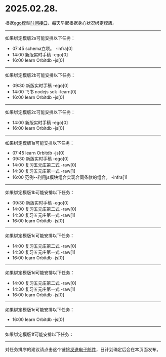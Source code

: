 # 2025.02.28.

根据[ego模型时间接口](https://gitee.com/hyg/blog/blob/master/timeflow.md)，每天早起根据身心状况绑定模版。

---
如果绑定模版2a可能安排以下任务：

- 07:45	schema立项。 -infra[0]
- 14:00	新版实时手稿 -ego[0]
- 16:00	learn Orbitdb -js[0]

---
如果绑定模版2b可能安排以下任务：

- 09:30	新版实时手稿 -ego[0]
- 14:00	飞书 nodejs sdk -learn[0]
- 16:00	learn Orbitdb -js[0]

---
如果绑定模版2c可能安排以下任务：

- 14:00	新版实时手稿 -ego[0]
- 16:00	learn Orbitdb -js[0]

---
如果绑定模版1a可能安排以下任务：

- 07:45	learn Orbitdb -js[0]
- 09:30	新版实时手稿 -ego[0]
- 14:00	复习五元庄第二式 -raw[0]
- 14:30	复习五元庄第一式 -raw[1]
- 16:00	范例--利用js模块组合实现合同条款的组合。 -infra[1]

---
如果绑定模版1b可能安排以下任务：

- 09:30	新版实时手稿 -ego[0]
- 14:00	复习五元庄第二式 -raw[0]
- 14:30	复习五元庄第一式 -raw[1]
- 16:00	learn Orbitdb -js[0]

---
如果绑定模版1c可能安排以下任务：

- 14:00	复习五元庄第二式 -raw[0]
- 14:30	复习五元庄第一式 -raw[1]
- 16:00	learn Orbitdb -js[0]

---
如果绑定模版1d可能安排以下任务：

- 14:00	复习五元庄第二式 -raw[0]
- 14:30	复习五元庄第一式 -raw[1]
- 16:00	learn Orbitdb -js[0]

---
如果绑定模版1e可能安排以下任务：

- 16:00	learn Orbitdb -js[0]

---
如果绑定模版1f可能安排以下任务：


---
对任务排序的建议请点击这个链接<a href="mailto:huangyg@mars22.com?subject=关于2025.02.28.任务排序的建议&body=date: 2025.02.28.%0D%0Afile: ../../blog/release/time/d.20250228.md%0D%0A---请勿修改邮件主题及以上内容---%0D%0A">发送电子邮件</a>，日计划确定后会在本页面发布。